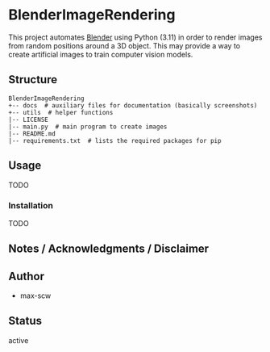  # BlenderImageRendering
This project automates [Blender](https://www.blender.org/) using Python (3.11) in order to render images from random positions around a 3D object. This may provide a way to create artificial images to train computer vision models.

## Structure
``` 
BlenderImageRendering
+-- docs  # auxiliary files for documentation (basically screenshots)
+-- utils  # helper functions
|-- LICENSE
|-- main.py  # main program to create images
|-- README.md
|-- requirements.txt  # lists the required packages for pip
```

## Usage
TODO
### Installation
TODO

## Notes / Acknowledgments / Disclaimer

## Author
 - max-scw

## Status
active
